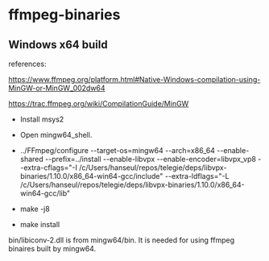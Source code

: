 # ffmpeg-binaries

## Windows x64 build


references:

https://www.ffmpeg.org/platform.html#Native-Windows-compilation-using-MinGW-or-MinGW_002dw64

https://trac.ffmpeg.org/wiki/CompilationGuide/MinGW

- Install msys2

- Open mingw64_shell.

- ../FFmpeg/configure --target-os=mingw64 --arch=x86_64 --enable-shared --prefix=../install --enable-libvpx --enable-encoder=libvpx_vp8 --extra-cflags="-I /c/Users/hanseul/repos/telegie/deps/libvpx-binaries/1.10.0/x86_64-win64-gcc/include" --extra-ldflags="-L /c/Users/hanseul/repos/telegie/deps/libvpx-binaries/1.10.0/x86_64-win64-gcc/lib"

- make -j8

- make install



bin/libiconv-2.dll is from mingw64/bin. It is needed for using ffmpeg binaires built by mingw64.